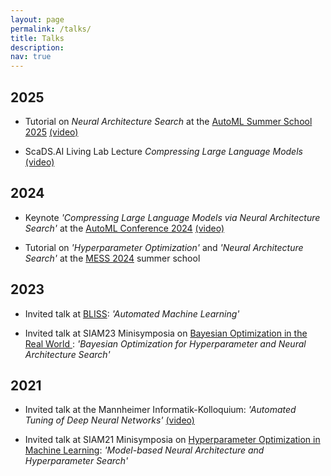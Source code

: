 ```yaml
---
layout: page
permalink: /talks/
title: Talks
description: 
nav: true
---
```


## 2025

- Tutorial on *Neural Architecture Search* at the [AutoML Summer School 2025](https://www.automlschool.org/) [(video)](https://youtu.be/xPCCgc5nFy8?si=1DO91vkCF-UZFpxX)

- ScaDS.AI Living Lab Lecture *Compressing Large Language Models* [(video)](https://youtu.be/f0JizSFMGZY?si=B6AYHi5zrpc2jdS2)

## 2024

- Keynote *'Compressing Large Language Models via Neural Architecture Search'* at the [AutoML Conference 2024](https://2024.automl.cc/) [(video)](https://youtu.be/yNw4Gcszkfw?si=O-KgA0yqs0rA9S39)

- Tutorial on *'Hyperparameter Optimization'* and *'Neural Architecture Search'* at the [MESS 2024](https://www.ants-lab.it/mess2024/) summer school

## 2023

- Invited talk at [BLISS](https://www.bliss.berlin/): *'Automated Machine Learning'*

- Invited talk at SIAM23 Minisymposia on [Bayesian Optimization in the Real World ](https://meetings.siam.org/sess/dsp_programsess.cfm?SESSIONCODE=75229)  : *'Bayesian Optimization for Hyperparameter and Neural Architecture Search'* 


## 2021 

- Invited talk at the Mannheimer Informatik-Kolloquium: *'Automated Tuning of Deep Neural Networks'* [(video)](https://youtu.be/-YZUvLftkns?si=nvJoouZtuvv1StUv) 

- Invited talk at SIAM21 Minisymposia on [Hyperparameter Optimization in Machine Learning](https://meetings.siam.org/sess/dsp_programsess.cfm?SESSIONCODE=70125): *'Model-based Neural Architecture and Hyperparameter Search'* 

